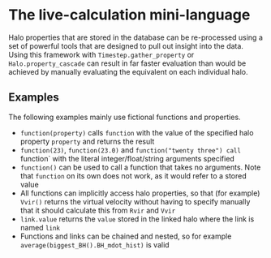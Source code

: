 The live-calculation mini-language
==================================

Halo properties that are stored in the database can be re-processed using a set of powerful tools that are designed to pull out insight into the data. Using this framework with `Timestep.gather_property` or `Halo.property_cascade` can result in far faster evaluation than would be achieved by manually evaluating the equivalent on each individual halo. 

Examples
--------

The following examples mainly use fictional functions and properties.

- `function(property)` calls `function` with the value of the specified halo property `property` and returns the result
- `function(23)`, `function(23.0)` and `function("twenty three") call `function` with the literal integer/float/string arguments specified
- `function()` can be used to call a function that takes no arguments. Note that `function` on its own does not work, as it would refer to a stored value
- All functions can implicitly access halo properties, so that (for example) `Vvir()` returns the virtual velocity without having to specify manually that it should calculate this from `Rvir` and `Vvir`
- `link.value` returns the `value` stored in the linked halo where the link is named `link`
- Functions and links can be chained and nested, so for example `average(biggest_BH().BH_mdot_hist)` is valid

